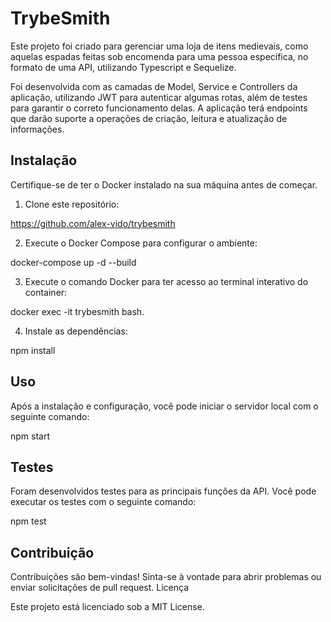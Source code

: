 # TrybeSmith

Este projeto foi criado para gerenciar uma loja de itens medievais, como aquelas espadas feitas sob encomenda para uma pessoa específica, no formato de uma API, utilizando Typescript e Sequelize.

Foi desenvolvida com as camadas de Model, Service e Controllers da aplicação, utilizando JWT para autenticar algumas rotas, além de testes para garantir o correto funcionamento delas. A aplicação terá endpoints que darão suporte a operações de criação, leitura e atualização de informações.


## Instalação

Certifique-se de ter o Docker instalado na sua máquina antes de começar.

1. Clone este repositório:

https://github.com/alex-vido/trybesmith

2. Execute o Docker Compose para configurar o ambiente:

docker-compose up -d --build


3. Execute o comando Docker para ter acesso ao terminal interativo do container:

docker exec -it trybesmith bash.

4. Instale as dependências:

npm install


## Uso

Após a instalação e configuração, você pode iniciar o servidor local com o seguinte comando:

npm start


## Testes

Foram desenvolvidos testes para as principais funções da API. Você pode executar os testes com o seguinte comando:

npm test


## Contribuição

Contribuições são bem-vindas! Sinta-se à vontade para abrir problemas ou enviar solicitações de pull request.
Licença

Este projeto está licenciado sob a MIT License.